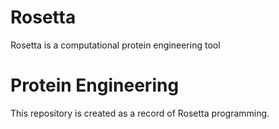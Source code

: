 # Rosetta
Rosetta is a computational protein engineering tool
# Protein Engineering
This repository is created as a record of Rosetta programming.
